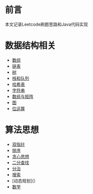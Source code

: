 # 前言
本文记录Leetcode刷题思路和Java代码实现

# 数据结构相关

- [数组]()
- [链表]()
- [树]()
- [栈和队列]()
- [哈希表]()
- [字符串]()
- [数组与矩阵]()
- [图]()
- [位运算]()

# 算法思想

- [双指针](Leetcode%20题解%20-%20双指针.md)
- [排序]()
- [贪心思想]()
- [二分查找]()
- [分治]()
- [搜索]()
- [动态规划](）
- [数学]()


